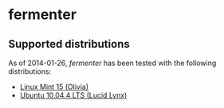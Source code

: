 # fermenter

## Supported distributions

As of 2014-01-26, *fermenter* has been tested with the following
distributions:

* [Linux Mint 15 (Olivia)](http://www.linuxmint.com/release.php?id=20)
* [Ubuntu 10.04.4 LTS (Lucid Lynx)](http://releases.ubuntu.com/lucid/)
